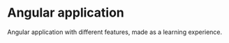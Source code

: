 # Angular application 
Angular application with different features, made as a learning experience.

